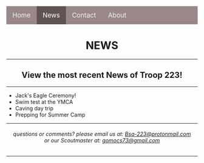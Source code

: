 <!-- V2.01-0/0 -->

<div class="topnav">
  <a href="https://troop223.github.io/">Home</a>
  <a class="active" href="https://troop223.github.io/NewsHub">News</a>
  <a href="https://troop223.github.io/#CONTACT">Contact</a>
  <a href="https://troop223.github.io/#ABOUT">About</a>
</div>
<h1>NEWS</h1>
    <hr>
<h2>View the most recent News of Troop 223!</h2>
    <hr>
  <div class="UlListLeft">
<ul>
<li>Jack's Eagle Ceremony!</li>
<li>Swim test at the YMCA</li>
<li>Caving day trip</li>
<li>Prepping for Summer Camp</li>
</ul>
  </div>
    <hr>
<h6>
questions or comments? please email us at: <a href="mailto:Bsa-223@protonmail.com">Bsa-223@protonmail.com </a> 
<br> or our Scoutmaster at: 
<a href="mailto:gomocs73@gmail.com">gomocs73@gmail.com</a>
</h6>
    <hr>

<style>

body{

text-align: center;

  
}

.UlListLeft{

text-align: left;
    
  }

  .topnav {
  overflow: hidden;
  /*turns the background color on News, Contact, and about a color*/
  background-color: #998887;
  
}

.topnav a {
  float: left;
  color: #f2f2f2;
  text-align: center;
  padding: 14px 16px;
  text-decoration: none;
  font-size: 17px;
}

.topnav a:hover {
/* changes what color the background, text color when you hover over it*/
  background-color: darkgrey;
  color: white;
}

.topnav a.active {
/*changes the color of the 'Home' background, text color, respectivly*/
  background-color: #5e5453;
  color: white;
}

</style>
